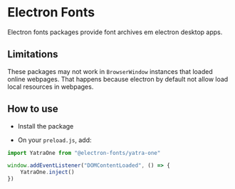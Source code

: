 # Electron Fonts

Electron fonts packages provide font archives em electron desktop apps.

## Limitations

These packages may not work in `BrowserWindow` instances that loaded online webpages. That happens because electron by default not allow load local resources in webpages.

## How to use

* Install the package

* On your `preload.js`, add:

```ts
import YatraOne from "@electron-fonts/yatra-one"

window.addEventListener("DOMContentLoaded", () => {
    YatraOne.inject()
})
```